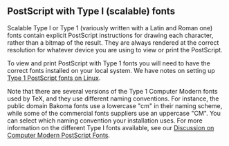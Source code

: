 PostScript with Type I (scalable) fonts
---------------------------------------

Scalable Type I or Type 1 (variously written with a Latin and Roman one)
fonts contain explicit PostScript instructions for drawing each
character, rather than a bitmap of the result. They are always rendered
at the correct resolution for whatever device you are using to view or
print the PostScript.

To view and print PostScript with Type 1 fonts you will need to have the
correct fonts installed on your local system. We have notes on setting
up [Type 1 PostScript fonts on Linux](/help/type1linux.md).

Note that there are several versions of the Type 1 Computer Modern fonts
used by TeX, and they use different naming conventions. For instance,
the public domain Bakoma fonts use a lowercase "cm" in their naming
scheme, while some of the commercial fonts suppliers use an uppercase
"CM". You can select which naming convention your installation uses. For
more information on the different Type I fonts available, see our
[Discussion on Computer Modern PostScript Fonts](/help/pscm.md).
